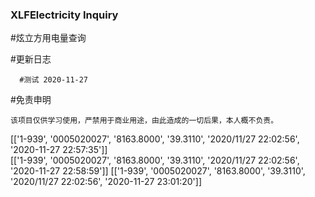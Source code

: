 ### XLFElectricity Inquiry

#炫立方用电量查询


   #更新日志

      #测试 2020-11-27


  #免责申明

    该项目仅供学习使用，严禁用于商业用途，由此造成的一切后果，本人概不负责。
[['1-939', '0005020027', '8163.8000', '39.3110', '2020/11/27 22:02:56', '2020-11-27 22:57:35']]  
[['1-939', '0005020027', '8163.8000', '39.3110', '2020/11/27 22:02:56', '2020-11-27 22:58:59']]  [['1-939', '0005020027', '8163.8000', '39.3110', '2020/11/27 22:02:56', '2020-11-27 23:01:20']]  